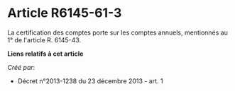 # Article R6145-61-3

La certification des comptes porte sur les comptes annuels, mentionnés au 1° de l'article R. 6145-43.

**Liens relatifs à cet article**

_Créé par_:

  - Décret n°2013-1238 du 23 décembre 2013 - art. 1
